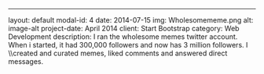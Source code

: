 ---
layout: default
modal-id: 4
date: 2014-07-15
img: Wholesomememe.png
alt: image-alt
project-date: April 2014
client: Start Bootstrap
category: Web Development
description: I ran the wholesome memes twitter account. When i started, it had 300,000 followers and now has 3 million followers. I \\\created and curated memes, liked comments
and answered direct messages. 
